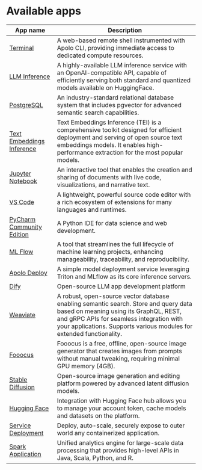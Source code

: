 # Available apps

| App name                                                  | Description                                                                                                                                                                                                                                        |
| --------------------------------------------------------- | -------------------------------------------------------------------------------------------------------------------------------------------------------------------------------------------------------------------------------------------------- |
| [Terminal](terminal.md)                                   | A web-based remote shell instrumented with Apolo CLI, providing immediate access to dedicated compute resources.                                                                                                                                   |
| [LLM Inference](llm-inference/)                           | A highly-available LLM inference service with an OpenAI-compatible API, capable of efficiently serving both standard and quantized models available on HuggingFace.                                                                                |
| [PostgreSQL](postgre-sql.md)                              | An industry-standard relational database system that includes pgvector for advanced semantic search capabilities.                                                                                                                                  |
| [Text Embeddings Inference](text-embeddings-inference.md) | Text Embeddings Inference (TEI) is a comprehensive toolkit designed for efficient deployment and serving of open source text embeddings models. It enables high-performance extraction for the most popular models.                                |
| [Jupyter Notebook](jupyter-notebook.md)                   | An interactive tool that enables the creation and sharing of documents with live code, visualizations, and narrative text.                                                                                                                         |
| [VS Code](vs-code.md)                                     | A lightweight, powerful source code editor with a rich ecosystem of extensions for many languages and runtimes.                                                                                                                                    |
| [PyCharm Community Edition](py-charm.md)                  | A Python IDE for data science and web development.                                                                                                                                                                                                 |
| [ML Flow](ml-flow.md)                                     | A tool that streamlines the full lifecycle of machine learning projects, enhancing manageability, traceability, and reproducibility.                                                                                                               |
| [Apolo Deploy](apolo-deploy.md)                           | A simple model deployment service leveraging Triton and MLflow as its core inference servers.                                                                                                                                                      |
| [Dify](dify.md)                                           | Open-source LLM app development platform                                                                                                                                                                                                           |
| [Weaviate](weaviate.md)                                   | A robust, open-source vector database enabling semantic search. Store and query data based on meaning using its GraphQL, REST, and gRPC APIs for seamless integration with your applications. Supports various modules for extended functionality. |
| [Fooocus](fooocus.md)                                     | Fooocus is a free, offline, open-source image generator that creates images from prompts without manual tweaking, requiring minimal GPU memory (4GB).                                                                                              |
| [Stable Diffusion](stable-diffusion.md)                   | Open-source image generation and editing platform powered by advanced latent diffusion models.                                                                                                                                                     |
| [Hugging Face](hugging-face.md)                           | Integration with Hugging Face hub allows you to manage your account token, cache models and datasets on the platform.                                                                                                                              |
| [Service Deployment](service-deployment.md)               | Deploy, auto-scale, securely expose to outer world any containerized application.                                                                                                                                                                  |
| [Spark Application](spark-application.md)                 | Unified analytics engine for large-scale data processing that provides high-level APIs in Java, Scala, Python, and R.                                                                                                                              |



